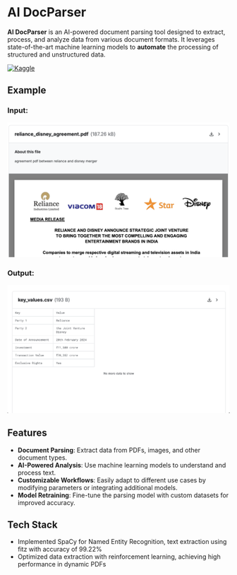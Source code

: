# AI DocParser

**AI DocParser** is an AI-powered document parsing tool designed to extract, process, and analyze data from various document formats. It leverages state-of-the-art machine learning models to **automate** the processing of structured and unstructured data.

[![Kaggle](https://img.shields.io/badge/Kaggle-Visit%20Project-blue?logo=kaggle)](https://www.kaggle.com/code/sitama/ai-docparser)

## Example

### Input:
![input image](imgs/input_sample.png)

### Output:
![input image](imgs/output_sample.png)


## Features

- **Document Parsing**: Extract data from PDFs, images, and other document types.
- **AI-Powered Analysis**: Use machine learning models to understand and process text.
- **Customizable Workflows**: Easily adapt to different use cases by modifying parameters or integrating additional models.
- **Model Retraining**: Fine-tune the parsing model with custom datasets for improved accuracy.

## Tech Stack

- Implemented SpaCy for Named Entity Recognition, text extraction using fitz with accuracy of 99.22%
- Optimized data extraction with reinforcement learning, achieving high performance in dynamic PDFs

